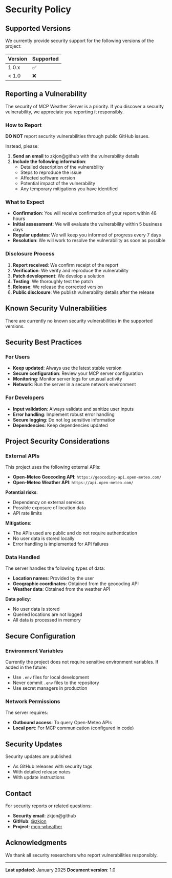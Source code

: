 # Security Policy

## Supported Versions

We currently provide security support for the following versions of the project:

| Version | Supported          |
| ------- | ------------------ |
| 1.0.x   | :white_check_mark: |
| < 1.0   | :x:                |

## Reporting a Vulnerability

The security of MCP Weather Server is a priority. If you discover a security vulnerability, we appreciate you reporting it responsibly.

### How to Report

**DO NOT** report security vulnerabilities through public GitHub issues.

Instead, please:

1. **Send an email** to zkjon@github with the vulnerability details
2. **Include the following information**:
   - Detailed description of the vulnerability
   - Steps to reproduce the issue
   - Affected software version
   - Potential impact of the vulnerability
   - Any temporary mitigations you have identified

### What to Expect

- **Confirmation**: You will receive confirmation of your report within 48 hours
- **Initial assessment**: We will evaluate the vulnerability within 5 business days
- **Regular updates**: We will keep you informed of progress every 7 days
- **Resolution**: We will work to resolve the vulnerability as soon as possible

### Disclosure Process

1. **Report received**: We confirm receipt of the report
2. **Verification**: We verify and reproduce the vulnerability
3. **Patch development**: We develop a solution
4. **Testing**: We thoroughly test the patch
5. **Release**: We release the corrected version
6. **Public disclosure**: We publish vulnerability details after the release

## Known Security Vulnerabilities

There are currently no known security vulnerabilities in the supported versions.

## Security Best Practices

### For Users

- **Keep updated**: Always use the latest stable version
- **Secure configuration**: Review your MCP server configuration
- **Monitoring**: Monitor server logs for unusual activity
- **Network**: Run the server in a secure network environment

### For Developers

- **Input validation**: Always validate and sanitize user inputs
- **Error handling**: Implement robust error handling
- **Secure logging**: Do not log sensitive information
- **Dependencies**: Keep dependencies updated

## Project Security Considerations

### External APIs

This project uses the following external APIs:

- **Open-Meteo Geocoding API**: `https://geocoding-api.open-meteo.com/`
- **Open-Meteo Weather API**: `https://api.open-meteo.com/`

**Potential risks**:
- Dependency on external services
- Possible exposure of location data
- API rate limits

**Mitigations**:
- The APIs used are public and do not require authentication
- No user data is stored locally
- Error handling is implemented for API failures

### Data Handled

The server handles the following types of data:

- **Location names**: Provided by the user
- **Geographic coordinates**: Obtained from the geocoding API
- **Weather data**: Obtained from the weather API

**Data policy**:
- No user data is stored
- Queried locations are not logged
- All data is processed in memory

## Secure Configuration

### Environment Variables

Currently the project does not require sensitive environment variables. If added in the future:

- Use `.env` files for local development
- Never commit `.env` files to the repository
- Use secret managers in production

### Network Permissions

The server requires:

- **Outbound access**: To query Open-Meteo APIs
- **Local port**: For MCP communication (configured in code)

## Security Updates

Security updates are published:

- As GitHub releases with security tags
- With detailed release notes
- With update instructions

## Contact

For security reports or related questions:

- **Security email**: zkjon@github
- **GitHub**: [@zkjon](https://github.com/zkjon)
- **Project**: [mcp-wheather](https://github.com/zkjon/mcp-wheather)

## Acknowledgments

We thank all security researchers who report vulnerabilities responsibly.

---

**Last updated**: January 2025
**Document version**: 1.0